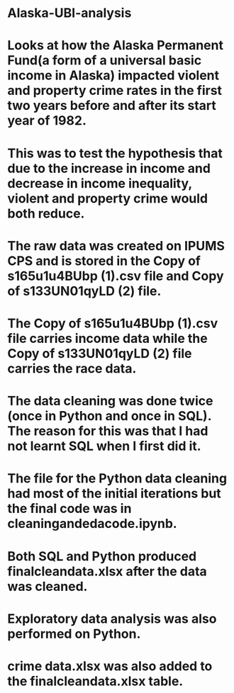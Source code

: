 # Alaska-UBI-analysis
# Looks at how the Alaska Permanent Fund(a form of a universal basic income in Alaska) impacted violent and property crime rates in the first two years before and after its start year of 1982. 
# This was to test the hypothesis that due to the increase in income and decrease in income inequality, violent and property crime would both reduce. 
# The raw data was created on IPUMS CPS and is stored in the Copy of s165u1u4BUbp (1).csv file and Copy of s133UN01qyLD (2) file.
# The Copy of s165u1u4BUbp (1).csv file carries income data while the Copy of s133UN01qyLD (2) file carries the race data.
# The data cleaning was done twice (once in Python and once in SQL). The reason for this was that I had not learnt SQL when I first did it. 
# The file for the Python data cleaning had most of the initial iterations but the final code was in cleaningandedacode.ipynb.
# Both SQL and Python produced finalcleandata.xlsx after the data was cleaned.
# Exploratory data analysis was also performed on Python.
# crime data.xlsx was also added to the finalcleandata.xlsx table.
